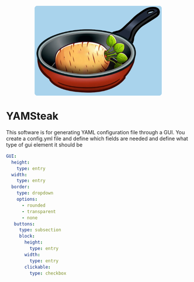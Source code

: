 <p align="center">
<img src="doc/YAMSteak.png" align="center" width="348" height="246"/> 
 </p>


# YAMSteak
This software is for generating YAML configuration file through a GUI.
You create a config.yml file and define which fields are needed and define what type of gui element it should be

``` YAML
GUI:
  height:
    type: entry
  width:
    type: entry
  border:
    type: dropdown
    options:
      - rounded
      - transparent
      - none
   buttons:
     type: subsection
     block:
       height:
         type: entry
       width:
         type: entry
       clickable:
         type: checkbox
      
```
